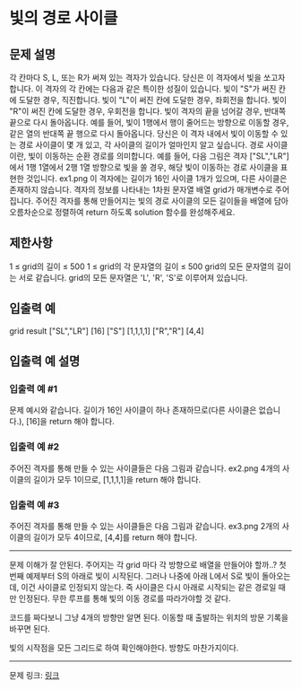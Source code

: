 # 빛의 경로 사이클
## 문제 설명

각 칸마다 S, L, 또는 R가 써져 있는 격자가 있습니다. 당신은 이 격자에서 빛을 쏘고자 합니다. 이 격자의 각 칸에는 다음과 같은 특이한 성질이 있습니다.
빛이 "S"가 써진 칸에 도달한 경우, 직진합니다.
빛이 "L"이 써진 칸에 도달한 경우, 좌회전을 합니다.
빛이 "R"이 써진 칸에 도달한 경우, 우회전을 합니다.
빛이 격자의 끝을 넘어갈 경우, 반대쪽 끝으로 다시 돌아옵니다. 예를 들어, 빛이 1행에서 행이 줄어드는 방향으로 이동할 경우, 같은 열의 반대쪽 끝 행으로 다시 돌아옵니다.
당신은 이 격자 내에서 빛이 이동할 수 있는 경로 사이클이 몇 개 있고, 각 사이클의 길이가 얼마인지 알고 싶습니다. 경로 사이클이란, 빛이 이동하는 순환 경로를 의미합니다.
예를 들어, 다음 그림은 격자 ["SL","LR"]에서 1행 1열에서 2행 1열 방향으로 빛을 쏠 경우, 해당 빛이 이동하는 경로 사이클을 표현한 것입니다.
ex1.png
이 격자에는 길이가 16인 사이클 1개가 있으며, 다른 사이클은 존재하지 않습니다.
격자의 정보를 나타내는 1차원 문자열 배열 grid가 매개변수로 주어집니다. 주어진 격자를 통해 만들어지는 빛의 경로 사이클의 모든 길이들을 배열에 담아 오름차순으로 정렬하여 return 하도록 solution 함수를 완성해주세요.
## 제한사항
1 ≤ grid의 길이 ≤ 500
1 ≤ grid의 각 문자열의 길이 ≤ 500
grid의 모든 문자열의 길이는 서로 같습니다.
grid의 모든 문자열은 'L', 'R', 'S'로 이루어져 있습니다.
## 입출력 예
grid	result
["SL","LR"]	[16]
["S"]	[1,1,1,1]
["R","R"]	[4,4]
## 입출력 예 설명
### 입출력 예 #1
문제 예시와 같습니다.
길이가 16인 사이클이 하나 존재하므로(다른 사이클은 없습니다.), [16]을 return 해야 합니다.
### 입출력 예 #2
주어진 격자를 통해 만들 수 있는 사이클들은 다음 그림과 같습니다.
ex2.png
4개의 사이클의 길이가 모두 1이므로, [1,1,1,1]을 return 해야 합니다.
### 입출력 예 #3
주어진 격자를 통해 만들 수 있는 사이클들은 다음 그림과 같습니다.
ex3.png
2개의 사이클의 길이가 모두 4이므로, [4,4]를 return 해야 합니다.

***

문제 이해가 잘 안된다. 주어지는 각 grid 마다 각 방향으로 배열을 만들어야 할까..?
첫번째 예제부터 S의 아래로 빛이 시작된다. 그러나 나중에 아래 L에서 S로 빛이 돌아오는데, 이건 사이클로 인정되지 않는다. 즉 사이클은 다시 아래로 시작되는 같은 경로일 때만 인정된다.
무한 루프를 통해 빛의 이동 경로를 따라가야할 것 같다.

코드를 짜다보니 그냥 4개의 방향만 알면 된다. 이동할 때 출발하는 위치의 방문 기록을 바꾸면 된다.

빛의 시작점을 모든 그리드로 하여 확인해야한다. 방향도 마찬가지이다. 

***
문제 링크: [링크](https://school.programmers.co.kr/learn/courses/30/lessons/86052)
